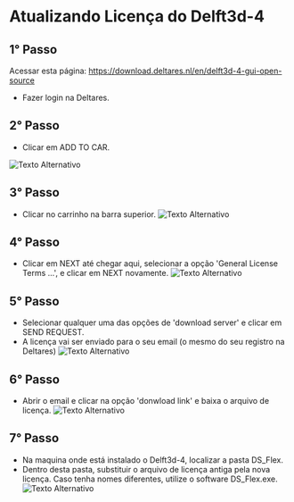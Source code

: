 # Atualizando Licença do Delft3d-4
## 1° Passo

Acessar esta página:
https://download.deltares.nl/en/delft3d-4-gui-open-source
- Fazer login na Deltares.
## 2° Passo
- Clicar em ADD TO CAR.

![Texto Alternativo](https://github.com/Dilello/AtualizandoLicen-aDelft3D4/blob/main/tela1.jpg)
## 3° Passo
- Clicar no carrinho na barra superior.
![Texto Alternativo](https://github.com/Dilello/AtualizandoLicen-aDelft3D4/blob/main/tela2.jpg)
## 4° Passo
- Clicar em NEXT até chegar aqui, selecionar a opção 'General License Terms ...', e clicar em NEXT novamente.
![Texto Alternativo](https://github.com/Dilello/AtualizandoLicen-aDelft3D4/blob/main/tela3.jpg)
## 5° Passo
- Selecionar qualquer uma das opções de 'download server' e clicar em SEND REQUEST.
- A licença vai ser enviado para o seu email (o mesmo do seu registro na Deltares) 
![Texto Alternativo](https://github.com/Dilello/AtualizandoLicen-aDelft3D4/blob/main/tela4.jpg)
## 6° Passo
- Abrir o email e clicar na opção 'donwload link' e baixa o arquivo de licença.
![Texto Alternativo](https://github.com/Dilello/AtualizandoLicen-aDelft3D4/blob/main/tela5.jpg)
## 7° Passo
- Na maquina onde está instalado o Delft3d-4, localizar a pasta DS_Flex.
- Dentro desta pasta, substituir o arquivo de licença antiga pela nova licença. Caso tenha nomes diferentes, utilize o software  DS_Flex.exe.
![Texto Alternativo](https://github.com/Dilello/AtualizandoLicen-aDelft3D4/blob/main/tela6.jpg)
